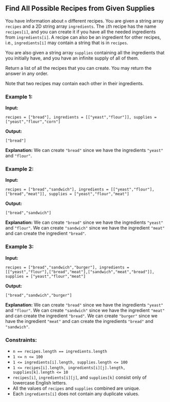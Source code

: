 ## Find All Possible Recipes from Given Supplies

You have information about `n` different recipes. You are given a string array `recipes` and a 2D string array `ingredients`. The `i`th recipe has the name `recipes[i]`, and you can create it if you have all the needed ingredients from `ingredients[i]`. A recipe can also be an ingredient for other recipes, i.e., `ingredients[i]` may contain a string that is in `recipes`.

You are also given a string array `supplies` containing all the ingredients that you initially have, and you have an infinite supply of all of them.

Return a list of all the recipes that you can create. You may return the answer in any order.

Note that two recipes may contain each other in their ingredients.

### Example 1:

**Input:**
```plaintext
recipes = ["bread"], ingredients = [["yeast","flour"]], supplies = ["yeast","flour","corn"]
```
**Output:**
```plaintext
["bread"]
```
**Explanation:**
We can create `"bread"` since we have the ingredients `"yeast"` and `"flour"`.

### Example 2:

**Input:**
```plaintext
recipes = ["bread","sandwich"], ingredients = [["yeast","flour"],["bread","meat"]], supplies = ["yeast","flour","meat"]
```
**Output:**
```plaintext
["bread","sandwich"]
```
**Explanation:**
We can create `"bread"` since we have the ingredients `"yeast"` and `"flour"`.
We can create `"sandwich"` since we have the ingredient `"meat"` and can create the ingredient `"bread"`.

### Example 3:

**Input:**
```plaintext
recipes = ["bread","sandwich","burger"], ingredients = [["yeast","flour"],["bread","meat"],["sandwich","meat","bread"]], supplies = ["yeast","flour","meat"]
```
**Output:**
```plaintext
["bread","sandwich","burger"]
```
**Explanation:**
We can create `"bread"` since we have the ingredients `"yeast"` and `"flour"`.
We can create `"sandwich"` since we have the ingredient `"meat"` and can create the ingredient `"bread"`.
We can create `"burger"` since we have the ingredient `"meat"` and can create the ingredients `"bread"` and `"sandwich"`.

### Constraints:
- `n == recipes.length == ingredients.length`
- `1 <= n <= 100`
- `1 <= ingredients[i].length, supplies.length <= 100`
- `1 <= recipes[i].length, ingredients[i][j].length, supplies[k].length <= 10`
- `recipes[i]`, `ingredients[i][j]`, and `supplies[k]` consist only of lowercase English letters.
- All the values of `recipes` and `supplies` combined are unique.
- Each `ingredients[i]` does not contain any duplicate values.
